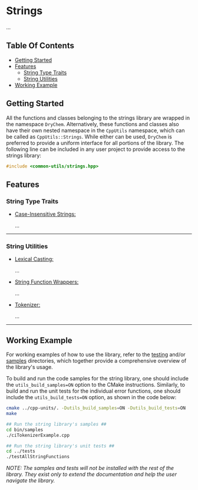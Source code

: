 # Strings

...

## Table Of Contents

- [Getting Started](#Getting-Started)
- [Features](#Features)
  - [String Type Traits](#String-Type-Traits)
  - [String Utilities](#String-Utilities)
- [Working Example](#Working-Example)

## Getting Started

All the functions and classes belonging to the strings library are wrapped in the namespace `DryChem`. Alternatively, these functions and classes also have their own nested namespace in the `CppUtils` namespace, which can be called as `CppUtils::Strings`. While either can be used, `DryChem` is preferred to provide a uniform interface for all portions of the library. The following line can be included in any user project to provide access to the strings library:

```C++
#include <common-utils/strings.hpp>
```

## Features

### String Type Traits

- [Case-Insensitive Strings:](../../../include/common-utils/strings/traits/ciString.hpp)

  ...

---

### String Utilities

- [Lexical Casting:](../../../include/common-utils/strings/utils/lexical_cast.hpp)

  ...

- [String Function Wrappers:](../../../include/common-utils/strings/utils/stringUtils.hpp)

  ...

- [Tokenizer:](../../../include/common-utils/strings/utils/tokenizer.hpp)

  ...

---

## Working Example

For working examples of how to use the library, refer to the [testing](../tests) and/or [samples](../samples) directories, which together provide a comprehensive overview of the library's usage.

To build and run the code samples for the string library, one should include the `utils_build_samples=ON` option to the CMake instructions. Similarly, to build and run the unit tests for the individual error functions, one should include the `utils_build_tests=ON` option, as shown in the code below:

```bash
cmake ../cpp-units/. -Dutils_build_samples=ON -Dutils_build_tests=ON
make

## Run the string library's samples ##
cd bin/samples
./ciTokenizerExample.cpp

## Run the string library's unit tests ##
cd ../tests
./testAllStringFunctions
```

*NOTE: The samples and tests will not be installed with the rest of the library. They exist only to extend the documentation and help the user navigate the library.*
